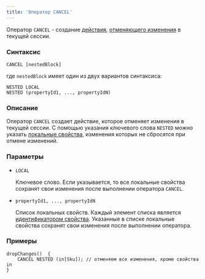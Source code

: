 ```yaml
---
title: 'Оператор CANCEL'
---
```


Оператор `CANCEL` - создание [действия](Actions.md), [отменяющего изменения](Cancel_changes_CANCEL.md) в текущей сессии.

### Синтаксис

```
CANCEL [nestedBlock]
```

где `nestedBlock` имеет один из двух вариантов синтаксиса:

```
NESTED LOCAL
NESTED (propertyId1, ..., propertyIdN)
```

### Описание

Оператор `CANCEL` создает действие, которое отменяет изменения в текущей сессии. С помощью указания ключевого слова `NESTED` можно указать [локальные свойства](Data_properties_DATA.md#local), изменения которых не сбросятся при отмене изменений. 

### Параметры

- `LOCAL`

    Ключевое слово. Если указывается, то все локальные свойства сохранят свои изменения после выполнении оператора `CANCEL`. 

- `propertyId1, ..., propertyIdN`

    Список локальных свойств. Каждый элемент списка является [идентификатором свойства](IDs.md#propertyid). Указанные в списке локальные свойства сохранят свои изменения после выполнении оператора.

### Примеры

```lsf
dropChanges()  {
    CANCEL NESTED (in[Sku]); // отменяем все изменения, кроме свойства in
}
```
